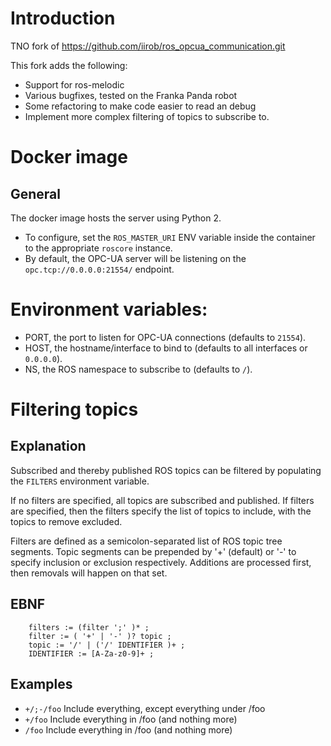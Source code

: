 # Introduction
TNO fork of https://github.com/iirob/ros_opcua_communication.git

This fork adds the following:
* Support for ros-melodic
* Various bugfixes, tested on the Franka Panda robot
* Some refactoring to make code easier to read an debug
* Implement more complex filtering of topics to subscribe to.

# Docker image
## General
The docker image hosts the server using Python 2.

* To configure, set the `ROS_MASTER_URI` ENV variable inside the container to the appropriate `roscore` instance.
* By default, the OPC-UA server will be listening on the `opc.tcp://0.0.0.0:21554/` endpoint.

# Environment variables:
* PORT, the port to listen for OPC-UA connections (defaults to `21554`).
* HOST, the hostname/interface to bind to (defaults to all interfaces or `0.0.0.0`).
* NS, the ROS namespace to subscribe to (defaults to `/`).

# Filtering topics
## Explanation
Subscribed and thereby published ROS topics can be filtered by populating the `FILTERS` environment variable.

If no filters are specified, all topics are subscribed and published. If filters are specified, then the filters specify the list of topics to include, with the topics to remove excluded.

Filters are defined as a semicolon-separated list of ROS topic tree segments.
Topic segments can be prepended by '+' (default) or '-' to specify inclusion or exclusion respectively.
Additions are processed first, then removals will happen on that set.

## EBNF

        filters := (filter ';' )* ;
        filter := ( '+' | '-' )? topic ;
        topic := '/' | ('/' IDENTIFIER )+ ;
        IDENTIFIER := [A-Za-z0-9]+ ;


## Examples
* `+/;-/foo` Include everything, except everything under /foo
* `+/foo` Include everything in /foo (and nothing more)
* `/foo` Include everything in /foo (and nothing more)